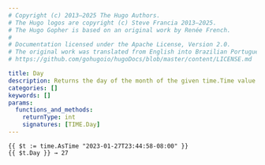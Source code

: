 ```yaml
---
# Copyright (c) 2013–2025 The Hugo Authors.
# The Hugo logos are copyright (c) Steve Francia 2013–2025.
# The Hugo Gopher is based on an original work by Renée French.
#
# Documentation licensed under the Apache License, Version 2.0.
# The original work was translated from English into Brazilian Portuguese.
# https://github.com/gohugoio/hugoDocs/blob/master/content/LICENSE.md

title: Day
description: Returns the day of the month of the given time.Time value.
categories: []
keywords: []
params:
  functions_and_methods:
    returnType: int
    signatures: [TIME.Day]
---
```


```go-html-template
{{ $t := time.AsTime "2023-01-27T23:44:58-08:00" }}
{{ $t.Day }} → 27
```
